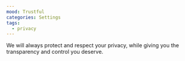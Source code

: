```yaml
---
mood: Trustful
categories: Settings
tags:
  - privacy
---
```

We will always protect and respect your privacy, while giving you the transparency and control you deserve.